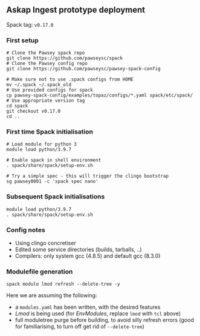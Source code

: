 ## Askap Ingest prototype deployment

Spack tag: `v0.17.0`


### First setup

```
# Clone the Pawsey spack repo
git clone https://github.com/pawseysc/spack
# Clone the Pawsey config repo
git clone https://github.com/pawseysc/pawsey-spack-config

# Make sure not to use .spack configs from HOME
mv ~/.spack ~/.spack_old
# Use provided configs for spack
cp pawsey-spack-config/examples/topaz/configs/*.yaml spack/etc/spack/
# Use appropriate version tag
cd spack
git checkout v0.17.0
cd ..
```

### First time Spack initialisation

```
# Load module for python 3
module load python/3.9.7

# Enable spack in shell environment
. spack/share/spack/setup-env.sh

# Try a simple spec - this will trigger the clingo bootstrap
sg pawsey0001 -c 'spack spec nano'
```

### Subsequent Spack initialisations

```
module load python/3.9.7
. spack/share/spack/setup-env.sh
```

### Config notes
- Using clingo concretiser
- Edited some service directories (builds, tarballs, ..)
- Compilers: only system gcc (4.8.5) and default gcc (8.3.0)


### Modulefile generation

```
spack module lmod refresh --delete-tree -y
```
Here we are assuming the following:
- a `modules.yaml` has been written, with the desired features
- *Lmod* is being used (for *EnvModules*, replace `lmod` with `tcl` above)
- full moduletree purge before building, to avoid silly refresh errors (good for familiarising, to turn off get rid of `--delete-tree`)

